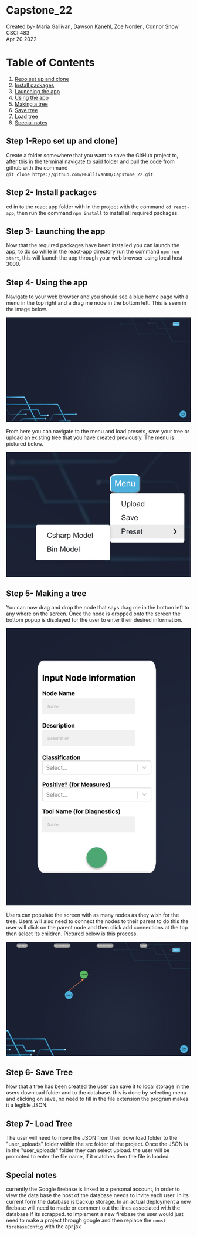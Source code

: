 # Capstone_22

Created by- Maria Gallivan, Dawson Kanehl, Zoe Norden, Connor Snow <br />
CSCI 483 <br />
Apr 20 2022 <br />


# Table of Contents
1. [Repo set up and clone](#1)
2. [Install packages](#2)
3. [Launching the app](#3)
4. [Using the app](#4)
5. [Making a tree](#5)
6. [Save tree](#6)
7. [Load tree](#7)
8. [Special notes](#8)


## Step 1-Repo set up and clone] <a name="1"></a>

Create a folder somewhere that you want to save the GitHub project to, after this in the terminal navigate to said folder and pull the code from github with the command<br /> `git clone https://github.com/MGallivan00/Capstone_22.git`.


## Step 2- Install packages <a name="2"></a>

cd in to the react app folder with in the project with the command `cd react-app`, then run the command `npm install` to install all required packages.

## Step 3- Launching the app <a name="3"></a>

Now that the required packages have been installed you can launch the app, to do so while in the react-app directory run the command `npm run start`, this will launch the app through your web browser using local host 3000.

## Step 4- Using the app <a name="4"></a>

Navigate to your web browser and you should see a blue home page with a menu in the top right and a drag me node in the bottom left. This is seen in the image below.

![background](/images/background.png)

From here you can navigate to the menu and load presets, save your tree or upload an existing tree that you have created previously. The menu is pictured below.

![menu](/images/menu.png)

## Step 5- Making a tree <a name="5"></a>

You can now drag and drop the node that says drag me in the bottom left to any where on the screen. Once the node is dropped onto the screen the bottom popup is displayed for the user to enter their desired information.

![Tree](/images/nodeDragNdrop.png)

Users can populate the screen with as many nodes as they wish for the tree. Users will also need to connect the nodes to their parent to do this the user will click on the parent node and then click add connections at the top then select its children. Pictured below is this process.

![connect](/images/connect.png)

## Step 6- Save Tree <a name="6"></a>

Now that a tree has been created the user can save it to local storage in the users download folder and to the database. this is done by selecting menu and clicking on save, no need to fill in the file extension the program makes it a legible JSON.


## Step 7- Load Tree <a name="7"></a>

The user will need to move the JSON from their download folder to the "user_uploads" folder within the src folder of the project. Once the JSON is in the "user_uploads" folder they can select upload. the user will be promoted to enter the file name, if it matches then the file is loaded.




## Special notes <a name="8"></a>

currently the Google firebase is linked to a personal account, in order to view the data base the host of the database needs to invite each user. In its current form the database is backup storage. In an actual deployment a new firebase will need to made or comment out the lines associated with the database if its scrapped. to implement a new firebase the user would just need to make a project through google and then replace the `const firebaseConfig` with the apr.jsx
